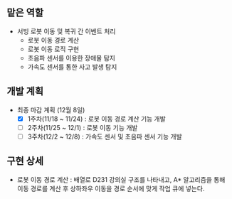 ## 맡은 역할
- 서빙 로봇 이동 및 복귀 간 이벤트 처리
  - 로봇 이동 경로 계산
  - 로봇 이동 로직 구현
  - 초음파 센서를 이용한 장애물 탐지
  - 가속도 센서를 통한 사고 발생 탐지

## 개발 계획
- 최종 마감 계획 (12월 8일)
  - [x] 1주차(11/18 ~ 11/24) : 로봇 이동 경로 계산 기능 개발
  - [ ] 2주차(11/25 ~ 12/1) : 로봇 이동 기능 개발
  - [ ] 3주차(12/2 ~ 12/8) : 가속도 센서 및 초음파 센서 기능 개발

## 구현 상세
- 로봇 이동 경로 계산 : 배열로 D231 강의실 구조를 나타내고, A* 알고리즘을 통해 이동 경로를 계산 후 상하좌우 이동을 경로 순서에 맞게 작업 큐에 넣는다.
